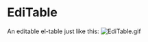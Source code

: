 # EdiTable

An editable el-table just like this:
![EdiTable.gif](https://i.loli.net/2020/10/23/JjlYXBucsohLg6K.gif)
